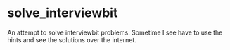 # solve_interviewbit

An attempt to solve interviewbit problems. Sometime I see have to use the hints and see the solutions over the internet.
